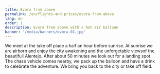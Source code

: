 ```yaml
---
title: Evora from above
permalink: /en/flights-and-prices/evora-from-above
lang: en
order: 1
description: Evora from above with a hot air balloon
banner: "/media/banners/evora-01.jpg"
---
```


We meet at the take off place a half an hour before sunrise. At sunrise we are airborn and enjoy the city awakening and the unforgetable viewsof the beautifull Alentejo. After about 50 minutes we look out for a landing spot. The chase vehicle comes nearby, we pack up the balloon and have a drink to celebrate the adventure. We bring you back to the city or take off field.
